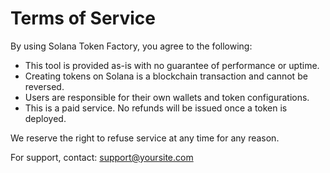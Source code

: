 # Terms of Service

By using Solana Token Factory, you agree to the following:

- This tool is provided as-is with no guarantee of performance or uptime.
- Creating tokens on Solana is a blockchain transaction and cannot be reversed.
- Users are responsible for their own wallets and token configurations.
- This is a paid service. No refunds will be issued once a token is deployed.

We reserve the right to refuse service at any time for any reason.

For support, contact: support@yoursite.com
